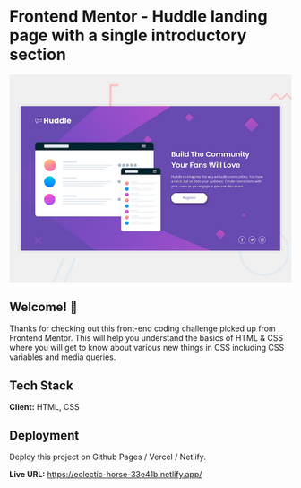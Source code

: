 # Frontend Mentor - Huddle landing page with a single introductory section

![Design preview for the Huddle landing page with a single introductory section](./design/desktop-preview.jpg)

## Welcome! 👋

Thanks for checking out this front-end coding challenge picked up from Frontend Mentor. This will help you understand the basics of HTML & CSS where you will get to know about various new things in CSS including CSS variables and media queries.

## Tech Stack

**Client:** HTML, CSS

## Deployment

Deploy this project on Github Pages / Vercel / Netlify.

**Live URL:** https://eclectic-horse-33e41b.netlify.app/
